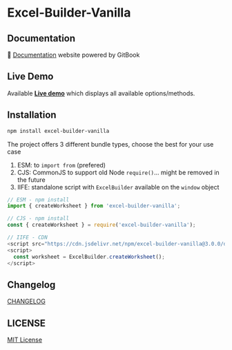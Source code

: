 # Excel-Builder-Vanilla

## Documentation

📘 [Documentation](https://ghiscoding.gitbook.io/excel-builder-vanilla/) website powered by GitBook

## Live Demo

Available [**Live demo**](https://ghiscoding.github.io/excel-builder-vanilla/) which displays all available options/methods.

## Installation

```sh
npm install excel-builder-vanilla
```

The project offers 3 different bundle types, choose the best for your use case
1. ESM: to `import from` (prefered)
2. CJS: CommonJS to support old Node `require()`... might be removed in the future
3. IIFE: standalone script with `ExcelBuilder` available on the `window` object

```ts
// ESM - npm install
import { createWorksheet } from 'excel-builder-vanilla';

// CJS - npm install
const { createWorksheet } = require('excel-builder-vanilla');

// IIFE - CDN
<script src="https://cdn.jsdelivr.net/npm/excel-builder-vanilla@3.0.0/dist/excel-builder.iife.js"></script>
<script>
  const worksheet = ExcelBuilder.createWorksheet();
</script>
```

## Changelog

[CHANGELOG](https://github.com/ghiscoding/excel-builder-vanilla/blob/main/packages/excel-builder-vanilla/CHANGELOG.md)

## LICENSE

[MIT License](https://github.com/ghiscoding/excel-builder-vanilla/blob/main/LICENSE.md)
